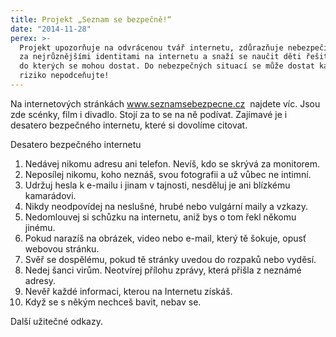 ```yaml
---
title: Projekt „Seznam se bezpečně!“
date: "2014-11-28"
perex: >-
  Projekt upozorňuje na odvrácenou tvář internetu, zdůrazňuje nebezpečí skrytá
  za nejrůznějšími identitami na internetu a snaží se naučit děti řešit situace,
  do kterých se mohou dostat. Do nebezpečných situací se může dostat každý,
  riziko nepodceňujte!
---
```


<p>Na internetových stránkách <a title="Otevření do nového okna" href="http://www.seznamsebezpecne.cz/" target="_blank">www.seznamsebezpecne.cz</a> <img alt="" src="typo3/ext/od_linkdesc/icons/external.gif" class="od_linkdesc_icon_external" /> najdete víc. Jsou zde scénky, film i divadlo. Stojí za to se na ně podívat. Zajímavé je i desatero bezpečného internetu, které si dovolíme citovat.</p><p>Desatero bezpečného internetu</p><ol><li>Nedávej nikomu adresu ani telefon. Nevíš, kdo se skrývá za monitorem.</li><li>Neposílej nikomu, koho neznáš, svou fotografii a už vůbec ne intimní.</li><li>Udržuj hesla k e-mailu i jinam v tajnosti, nesděluj je ani blízkému kamarádovi.</li><li>Nikdy neodpovídej na neslušné, hrubé nebo vulgární maily a vzkazy.</li><li>Nedomlouvej si schůzku na internetu, aniž bys o tom řekl někomu jinému.</li><li>Pokud narazíš na obrázek, video nebo e-mail, který tě šokuje, opusť webovou stránku.</li><li>Svěř se dospělému, pokud tě stránky uvedou do rozpaků nebo vyděsí.</li><li>Nedej šanci virům. Neotvírej přílohu zprávy, která přišla z neznámé adresy.</li><li>Nevěř každé informaci, kterou na Internetu získáš.</li><li>Když se s někým nechceš bavit, nebav se.</li></ol><p>Další užitečné odkazy.</p>
